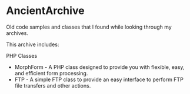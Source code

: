 # AncientArchive
Old code samples and classes  that I found while looking through my archives.

This archive includes:

PHP Classes
- MorphForm - A PHP class designed to provide you with flexible, easy, and efficient form processing.
- FTP - A simple FTP class  to provide an easy interface to perform FTP file transfers and other actions.
